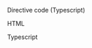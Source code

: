 Directive code (Typescript)
<snippet id='directive-code '/>

HTML
<snippet id='unless-directive-html'/>

Typescript
<snippet id='unless-directive-code'/>

